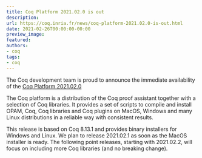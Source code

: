 ```yaml
---
title: Coq Platform 2021.02.0 is out
description:
url: https://coq.inria.fr/news/coq-platform-2021.02.0-is-out.html
date: 2021-02-26T00:00:00-00:00
preview_image:
featured:
authors:
- coq
tags:
- coq
---
```




<p>
The Coq development team is proud to announce the immediate availability of
the <a href="https://github.com/coq/platform/releases/tag/2021.02.0">Coq Platform 2021.02.0</a>
</p>

<p>
The Coq platform is a distribution of the Coq proof assistant together
with a selection of Coq libraries. It provides a set of scripts to
compile and install OPAM, Coq, Coq libraries and Coq plugins on MacOS,
Windows and many Linux distributions in a reliable way with consistent
results.
</p>

<p>
This release is based on Coq 8.13.1 and provides binary installers
for Windows and Linux. We plan to release 2021.02.1 as soon as the
MacOS installer is ready. The following point releases, starting with
2021.02.2, will focus on including more Coq libraries (and no
breaking change).
</p>


 
